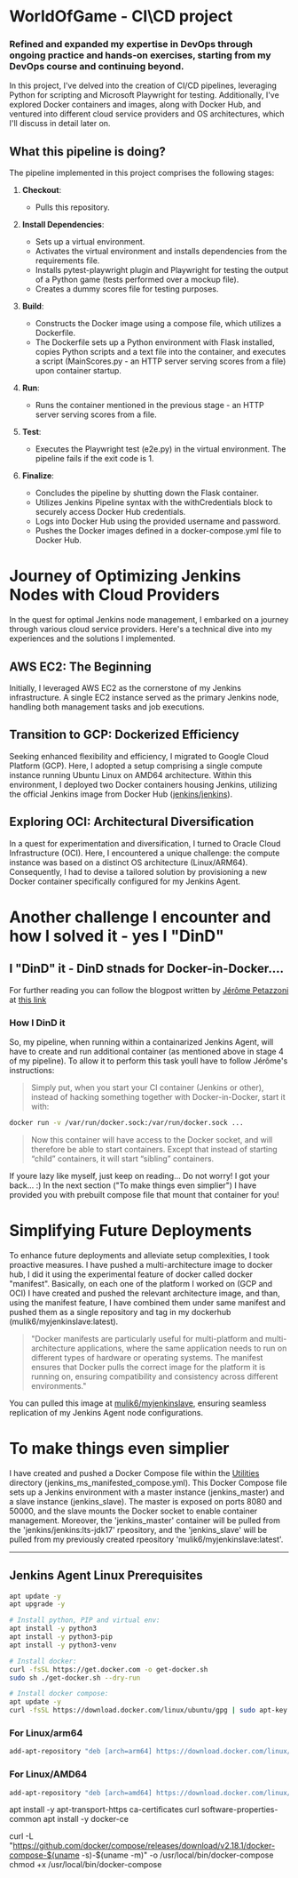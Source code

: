 # WorldOfGame - CI\CD project
### Refined and expanded my expertise in DevOps through ongoing practice and hands-on exercises, starting from my DevOps course and continuing beyond.

In this project, I've delved into the creation of CI/CD pipelines, leveraging Python for scripting and Microsoft Playwright for testing. 
Additionally, I've explored Docker containers and images, along with Docker Hub, and ventured into different cloud service providers and OS architectures, which I'll discuss in detail later on.

## What this pipeline is doing?

The pipeline implemented in this project comprises the following stages:

1. **Checkout**:
    - Pulls this repository.

2. **Install Dependencies**:
    - Sets up a virtual environment.
    - Activates the virtual environment and installs dependencies from the requirements file.
    - Installs pytest-playwright plugin and Playwright for testing the output of a Python game (tests performed over a mockup file).
    - Creates a dummy scores file for testing purposes.

3. **Build**:
    - Constructs the Docker image using a compose file, which utilizes a Dockerfile.
    - The Dockerfile sets up a Python environment with Flask installed, copies Python scripts and a text file into the container, and executes a script (MainScores.py - an HTTP server serving scores from a file) upon container startup.

4. **Run**:
    - Runs the container mentioned in the previous stage - an HTTP server serving scores from a file.

5. **Test**:
    - Executes the Playwright test (e2e.py) in the virtual environment. The pipeline fails if the exit code is 1.

6. **Finalize**:
    - Concludes the pipeline by shutting down the Flask container.
    - Utilizes Jenkins Pipeline syntax with the withCredentials block to securely access Docker Hub credentials.
    - Logs into Docker Hub using the provided username and password.
    - Pushes the Docker images defined in a docker-compose.yml file to Docker Hub.


# Journey of Optimizing Jenkins Nodes with Cloud Providers

In the quest for optimal Jenkins node management, I embarked on a journey through various cloud service providers. Here's a technical dive into my experiences and the solutions I implemented.

## AWS EC2: The Beginning

Initially, I leveraged AWS EC2 as the cornerstone of my Jenkins infrastructure. A single EC2 instance served as the primary Jenkins node, handling both management tasks and job executions.

## Transition to GCP: Dockerized Efficiency

Seeking enhanced flexibility and efficiency, I migrated to Google Cloud Platform (GCP). Here, I adopted a setup comprising a single compute instance running Ubuntu Linux on AMD64 architecture. Within this environment, I deployed two Docker containers housing Jenkins, utilizing the official Jenkins image from Docker Hub ([jenkins/jenkins](https://hub.docker.com/r/jenkins/jenkins)). 

## Exploring OCI: Architectural Diversification

In a quest for experimentation and diversification, I turned to Oracle Cloud Infrastructure (OCI). Here, I encountered a unique challenge: the compute instance was based on a distinct OS architecture (Linux/ARM64). Consequently, I had to devise a tailored solution by provisioning a new Docker container specifically configured for my Jenkins Agent.

# Another challenge I encounter and how I solved it - yes I "DinD"

## I "DinD" it - DinD stnads for Docker-in-Docker....
For further reading you can follow the blogpost written by [Jérôme Petazzoni](https://github.com/jpetazzo) at [this link](https://jpetazzo.github.io/2015/09/03/do-not-use-docker-in-docker-for-ci/)

### How I DinD it
So, my pipeline, when running within a containarized Jenkins Agent, will have to create and run additional container (as mentioned above in stage 4 of my pipeline).
To allow it to perform this task youll have to follow Jérôme's instructions:
> Simply put, when you start your CI container (Jenkins or other), instead of hacking something together with Docker-in-Docker, start it with:
```bash
docker run -v /var/run/docker.sock:/var/run/docker.sock ...
```
> Now this container will have access to the Docker socket, and will therefore be able to start containers. 
Except that instead of starting “child” containers, it will start “sibling” containers.

If youre lazy like myself, just keep on reading... Do not worry! I got your back... :)
In the next section ("To make things even simplier") I have provided you with prebuilt compose file that mount that container for you!

# Simplifying Future Deployments

To enhance future deployments and alleviate setup complexities, I took proactive measures. 
I have pushed a multi-architecture image to docker hub, I did it using the experimental feature of docker called docker "manifest".
Basically, on each one of the platform I worked on (GCP and OCI) I have created and pushed the relevant architecture image, and than, using the manifest feature, I have combined them under same manifest and pushed them as a single repository and tag in my dockerhub (mulik6/myjenkinslave:latest).
> "Docker manifests are particularly useful for multi-platform and multi-architecture applications, where the same application needs to run on different types of hardware or operating systems. The manifest ensures that Docker pulls the correct image for the platform it is running on, ensuring compatibility and consistency across different environments."

You can pulled this image at [mulik6/myjenkinslave](https://hub.docker.com/r/mulik6/myjenkinslave/tags), ensuring seamless replication of my Jenkins Agent node configurations.

# To make things even simplier
I have created and pushed a Docker Compose file within the [Utilities](https://github.com/Mulik6/WorldOfGame/tree/master/Utilities) directory (jenkins_ms_manifested_compose.yml).
This Docker Compose file sets up a Jenkins environment with a master instance (jenkins_master) and a slave instance (jenkins_slave). 
The master is exposed on ports 8080 and 50000, and the slave mounts the Docker socket to enable container management.
Moreover, the 'jenkins_master' container will be pulled from the 'jenkins/jenkins:lts-jdk17' rpeository, and the 'jenkins_slave' will be pulled from my previously created rpeository 'mulik6/myjenkinslave:latest'.

--------

## Jenkins Agent Linux Prerequisites

```bash
apt update -y
apt upgrade -y

# Install python, PIP and virtual env:
apt install -y python3
apt install -y python3-pip
apt install -y python3-venv

# Install docker:
curl -fsSL https://get.docker.com -o get-docker.sh
sudo sh ./get-docker.sh --dry-run

# Install docker compose:
apt update -y
curl -fsSL https://download.docker.com/linux/ubuntu/gpg | sudo apt-key add -
```
### For Linux/arm64
```bash
add-apt-repository "deb [arch=arm64] https://download.docker.com/linux/ubuntu focal stable"
```
### For Linux/AMD64
```bash
add-apt-repository "deb [arch=amd64] https://download.docker.com/linux/ubuntu focal stable"
```
apt install -y apt-transport-https ca-certificates curl software-properties-common
apt install -y docker-ce

curl -L "https://github.com/docker/compose/releases/download/v2.18.1/docker-compose-$(uname -s)-$(uname -m)" -o /usr/local/bin/docker-compose
chmod +x /usr/local/bin/docker-compose
```
